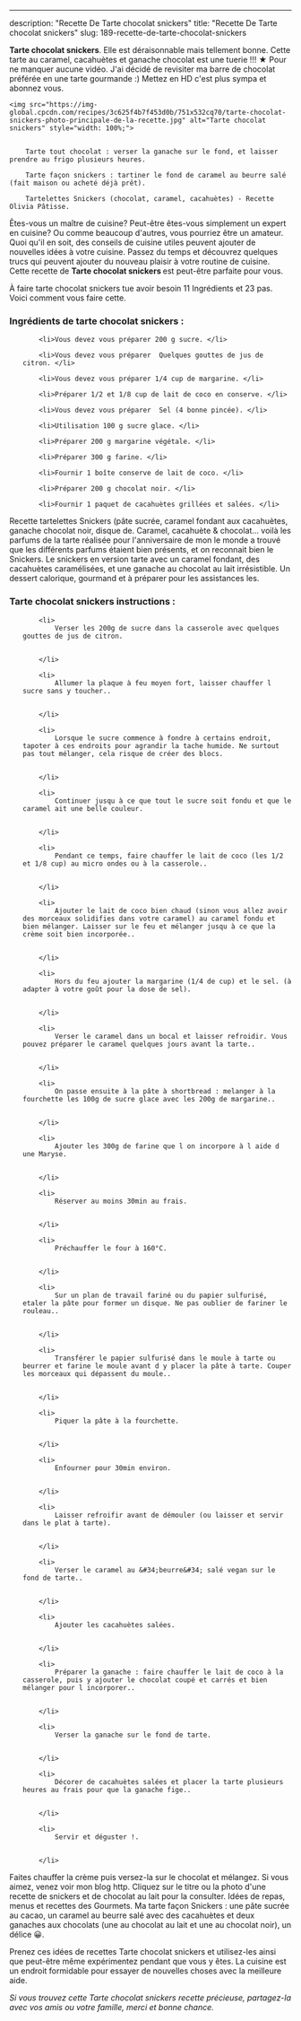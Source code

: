 ---
description: "Recette De Tarte chocolat snickers"
title: "Recette De Tarte chocolat snickers"
slug: 189-recette-de-tarte-chocolat-snickers

<p>
	<strong>Tarte chocolat snickers</strong>. 
	Elle est déraisonnable mais tellement bonne. Cette tarte au caramel, cacahuètes et ganache chocolat est une tuerie !!! ★ Pour ne manquer aucune vidéo. J&#39;ai décidé de revisiter ma barre de chocolat préférée en une tarte gourmande :) Mettez en HD c&#39;est plus sympa et abonnez vous.
</p>
<p>
	
	<img src="https://img-global.cpcdn.com/recipes/3c625f4b7f453d0b/751x532cq70/tarte-chocolat-snickers-photo-principale-de-la-recette.jpg" alt="Tarte chocolat snickers" style="width: 100%;">
	
	
		Tarte tout chocolat : verser la ganache sur le fond, et laisser prendre au frigo plusieurs heures.
	
		Tarte façon snickers : tartiner le fond de caramel au beurre salé (fait maison ou acheté déjà prêt).
	
		Tartelettes Snickers (chocolat, caramel, cacahuètes) - Recette Olivia Pâtisse.
	
</p>

Êtes-vous un maître de cuisine? Peut-être êtes-vous simplement un expert en cuisine? Ou comme beaucoup d'autres, vous pourriez être un amateur. Quoi qu'il en soit, des conseils de cuisine utiles peuvent ajouter de nouvelles idées à votre cuisine. Passez du temps et découvrez quelques trucs qui peuvent ajouter du nouveau plaisir à votre routine de cuisine. Cette recette de <strong> Tarte chocolat snickers </strong> est peut-être parfaite pour vous.

<!--inarticleads1-->

À faire tarte chocolat snickers tue avoir besoin 11 Ingrédients et 23 pas. Voici comment vous faire cette.

<h3>Ingrédients de tarte chocolat snickers :</h3>

<ol>
	
		<li>Vous devez vous préparer 200 g sucre. </li>
	
		<li>Vous devez vous préparer  Quelques gouttes de jus de citron. </li>
	
		<li>Vous devez vous préparer 1/4 cup de margarine. </li>
	
		<li>Préparer 1/2 et 1/8 cup de lait de coco en conserve. </li>
	
		<li>Vous devez vous préparer  Sel (4 bonne pincée). </li>
	
		<li>Utilisation 100 g sucre glace. </li>
	
		<li>Préparer 200 g margarine végétale. </li>
	
		<li>Préparer 300 g farine. </li>
	
		<li>Fournir 1 boîte conserve de lait de coco. </li>
	
		<li>Préparer 200 g chocolat noir. </li>
	
		<li>Fournir 1 paquet de cacahuètes grillées et salées. </li>
	
</ol>

Recette tartelettes Snickers (pâte sucrée, caramel fondant aux cacahuètes, ganache chocolat noir, disque de. Caramel, cacahuète &amp; chocolat… voilà les parfums de la tarte réalisée pour l&#39;anniversaire de mon le monde a trouvé que les différents parfums étaient bien présents, et on reconnait bien le Snickers. Le snickers en version tarte avec un caramel fondant, des cacahuètes caramélisées, et une ganache au chocolat au lait irrésistible. Un dessert calorique, gourmand et à préparer pour les assistances les. 

<!--inarticleads2-->

<h3>Tarte chocolat snickers instructions :</h3>

<ol>
	
		<li>
			Verser les 200g de sucre dans la casserole avec quelques gouttes de jus de citron.
			
			
		</li>
	
		<li>
			Allumer la plaque à feu moyen fort, laisser chauffer l sucre sans y toucher..
			
			
		</li>
	
		<li>
			Lorsque le sucre commence à fondre à certains endroit, tapoter à ces endroits pour agrandir la tache humide. Ne surtout pas tout mélanger, cela risque de créer des blocs.
			
			
		</li>
	
		<li>
			Continuer jusqu à ce que tout le sucre soit fondu et que le caramel ait une belle couleur.
			
			
		</li>
	
		<li>
			Pendant ce temps, faire chauffer le lait de coco (les 1/2 et 1/8 cup) au micro ondes ou à la casserole..
			
			
		</li>
	
		<li>
			Ajouter le lait de coco bien chaud (sinon vous allez avoir des morceaux solidifies dans votre caramel) au caramel fondu et bien mélanger. Laisser sur le feu et mélanger jusqu à ce que la crème soit bien incorporée..
			
			
		</li>
	
		<li>
			Hors du feu ajouter la margarine (1/4 de cup) et le sel. (à adapter à votre goût pour la dose de sel).
			
			
		</li>
	
		<li>
			Verser le caramel dans un bocal et laisser refroidir. Vous pouvez préparer le caramel quelques jours avant la tarte..
			
			
		</li>
	
		<li>
			On passe ensuite à la pâte à shortbread : melanger à la fourchette les 100g de sucre glace avec les 200g de margarine..
			
			
		</li>
	
		<li>
			Ajouter les 300g de farine que l on incorpore à l aide d une Maryse.
			
			
		</li>
	
		<li>
			Réserver au moins 30min au frais.
			
			
		</li>
	
		<li>
			Préchauffer le four à 160°C.
			
			
		</li>
	
		<li>
			Sur un plan de travail fariné ou du papier sulfurisé, etaler la pâte pour former un disque. Ne pas oublier de fariner le rouleau..
			
			
		</li>
	
		<li>
			Transférer le papier sulfurisé dans le moule à tarte ou beurrer et farine le moule avant d y placer la pâte à tarte. Couper les morceaux qui dépassent du moule..
			
			
		</li>
	
		<li>
			Piquer la pâte à la fourchette.
			
			
		</li>
	
		<li>
			Enfourner pour 30min environ.
			
			
		</li>
	
		<li>
			Laisser refroifir avant de démouler (ou laisser et servir dans le plat à tarte).
			
			
		</li>
	
		<li>
			Verser le caramel au &#34;beurre&#34; salé vegan sur le fond de tarte..
			
			
		</li>
	
		<li>
			Ajouter les cacahuètes salées.
			
			
		</li>
	
		<li>
			Préparer la ganache : faire chauffer le lait de coco à la casserole, puis y ajouter le chocolat coupé et carrés et bien mélanger pour l incorporer..
			
			
		</li>
	
		<li>
			Verser la ganache sur le fond de tarte.
			
			
		</li>
	
		<li>
			Décorer de cacahuètes salées et placer la tarte plusieurs heures au frais pour que la ganache fige..
			
			
		</li>
	
		<li>
			Servir et déguster !.
			
			
		</li>
	
</ol>

Faites chauffer la crème puis versez-la sur le chocolat et mélangez. Si vous aimez, venez voir mon blog http. Cliquez sur le titre ou la photo d&#39;une recette de snickers et de chocolat au lait pour la consulter. Idées de repas, menus et recettes des Gourmets. Ma tarte façon Snickers : une pâte sucrée au cacao, un caramel au beurre salé avec des cacahuètes et deux ganaches aux chocolats (une au chocolat au lait et une au chocolat noir), un délice 😀. 

<!--inarticleads1-->

<p>
Prenez ces idées de recettes Tarte chocolat snickers et utilisez-les ainsi que peut-être même expérimentez pendant que vous y êtes. La cuisine est un endroit formidable pour essayer de nouvelles choses avec la meilleure aide.
</p>

<p>
<i>Si vous trouvez cette Tarte chocolat snickers recette précieuse, partagez-la avec vos amis ou votre famille, merci et bonne chance.</i>
</p>

